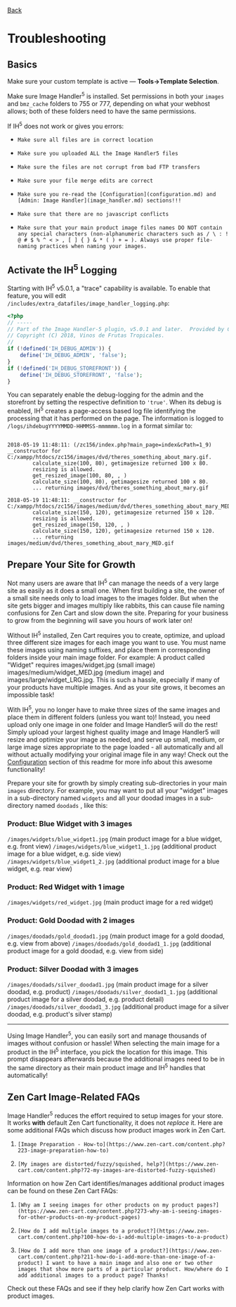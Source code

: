 [Back](README.md "Return to the main page")
# Troubleshooting

## Basics

Make sure your custom template is active &mdash; **Tools->Template Selection**.

Make sure Image Handler<sup>5</sup> is installed. Set permissions in both your `images` and `bmz_cache` folders to 755 or 777, depending on what your webhost allows; both of these folders need to have the same permissions.

If IH<sup>5</sup> does not work or gives you errors:

-     Make sure all files are in correct location
-     Make sure you uploaded ALL the Image Handler5 files
-     Make sure the files are not corrupt from bad FTP transfers
-     Make sure your file merge edits are correct
-     Make sure you re-read the [Configuration](configuration.md) and [Admin: Image Handler](image_handler.md) sections!!!
-     Make sure that there are no javascript conflicts
-     Make sure that your main product image files names DO NOT contain any special characters (non-alphanumeric characters such as / \ : ! @ # $ % ^ < > , [ ] { } & * ( ) + = ). Always use proper file-naming practices when naming your images.

## Activate the IH<sup>5</sup> Logging

Starting with IH<sup>5</sup> v5.0.1, a "trace" capability is available. To enable that feature, you will edit `/includes/extra_datafiles/image_handler_logging.php`:

```php
<?php
// -----
// Part of the Image Handler-5 plugin, v5.0.1 and later.  Provided by Cindy Merkin (lat9)
// Copyright (C) 2018, Vinos de Frutas Tropicales.
//
if (!defined('IH_DEBUG_ADMIN')) {
    define('IH_DEBUG_ADMIN', 'false');
}
if (!defined('IH_DEBUG_STOREFRONT')) {
    define('IH_DEBUG_STOREFRONT', 'false');
}
```

You can separately enable the debug-logging for the admin and the storefront by setting the respective definition to `'true'`.  When its debug is enabled, IH<sup>5</sup> creates a page-access based log file identifying the processing that it has performed on the page.  The information is logged to `/logs/ihdebugYYYYMMDD-HHMMSS-mmmmmm.log` in a format similar to:

```

2018-05-19 11:48:11: (/zc156/index.php?main_page=index&cPath=1_9) __constructor for C:/xampp/htdocs/zc156/images/dvd/theres_something_about_mary.gif.
		calculate_size(100, 80), getimagesize returned 100 x 80.
		resizing is allowed.
		get_resized_image(100, 80, , )
		calculate_size(100, 80), getimagesize returned 100 x 80.
		... returning images/dvd/theres_something_about_mary.gif

2018-05-19 11:48:11: __constructor for C:/xampp/htdocs/zc156/images/medium/dvd/theres_something_about_mary_MED.gif.
		calculate_size(150, 120), getimagesize returned 150 x 120.
		resizing is allowed.
		get_resized_image(150, 120, , )
		calculate_size(150, 120), getimagesize returned 150 x 120.
		... returning images/medium/dvd/theres_something_about_mary_MED.gif

```

## Prepare Your Site for Growth

Not many users are aware that IH<sup>5</sup> can manage the needs of a very large site as easily as it does a small one. When first building a site, the owner of a small site needs only to load images to the images folder. But when the site gets bigger and images multiply like rabbits, this can cause file naming confusions for Zen Cart and slow down the site. Preparing for your business to grow from the beginning will save you hours of work later on!

Without IH<sup>5</sup> installed, Zen Cart requires you to create, optimize, and upload three different size images for each image you want to use. You must name these images using naming suffixes, and place them in corresponding folders inside your main image folder. For example: A product called "Widget" requires images/widget.jpg (small image) images/medium/widget_MED.jpg (medium image) and images/large/widget_LRG.jpg. This is such a hassle, especially if many of your products have multiple images. And as your site grows, it becomes an impossible task!

With IH<sup>5</sup>, you no longer have to make three sizes of the same images and place them in different folders (unless you want to)! Instead, you need upload only one image in one folder and Image Handler5 will do the rest! Simply upload your largest highest quality image and Image Handler5 will resize and optimize your image as needed, and serve up small, medium, or large image sizes appropriate to the page loaded - all automatically and all without actually modifying your original image file in any way! Check out the [Configuration](configuration.md) section of this readme for more info about this awesome functionality!

Prepare your site for growth by simply creating sub-directories in your main `images` directory. For example, you may want to put all your "widget" images in a sub-directory named `widgets` and all your doodad images in a sub-directory named `doodads` , like this:

### Product: Blue Widget with 3 images

`/images/widgets/blue_widget1.jpg` (main product image for a blue widget, e.g. front view)
`/images/widgets/blue_widget1_1.jpg` (additional product image for a blue widget, e.g. side view)
`/images/widgets/blue_widget1_2.jpg` (additional product image for a blue widget, e.g. rear view)

### Product: Red Widget with 1 image

`/images/widgets/red_widget.jpg` (main product image for a red widget)

### Product: Gold Doodad with 2 images

`/images/doodads/gold_doodad1.jpg` (main product image for a gold doodad, e.g. view from above)
`/images/doodads/gold_doodad1_1.jpg` (additional product image for a gold doodad, e.g. view from side)

### Product: Silver Doodad with 3 images

`/images/doodads/silver_doodad1.jpg` (main product image for a silver doodad, e.g. product)
`/images/doodads/silver_doodad1_1.jpg` (additional product image for a silver doodad, e.g. product detail)
`/images/doodads/silver_doodad1_3.jpg` (additional product image for a silver doodad, e.g. product's silver stamp)

--------------

Using Image Handler<sup>5</sup>, you can easily sort and manage thousands of images without confusion or hassle! When selecting the main image for a product in the IH<sup>5</sup> interface, you pick the location for this image. This prompt disappears afterwards because the additional images need to be in the same directory as their main product image and IH<sup>5</sup> handles that automatically!

## Zen Cart Image-Related FAQs

Image Handler<sup>5</sup> reduces the effort required to setup images for your store. It works **with** default Zen Cart functionality, it does not *replace* it. Here are some additional FAQs which discuss how product images work in Zen Cart.

1.     [Image Preparation - How-to](https://www.zen-cart.com/content.php?223-image-preparation-how-to)
1.     [My images are distorted/fuzzy/squished, help?](https://www.zen-cart.com/content.php?72-my-images-are-distorted-fuzzy-squished)

Information on how Zen Cart identifies/manages additional product images can be found on these Zen Cart FAQs:

1.     [Why am I seeing images for other products on my product pages?](https://www.zen-cart.com/content.php?273-why-am-i-seeing-images-for-other-products-on-my-product-pages)
1.     [How do I add multiple images to a product?](https://www.zen-cart.com/content.php?100-how-do-i-add-multiple-images-to-a-product)
1.     [How do I add more than one image of a product?](https://www.zen-cart.com/content.php?211-how-do-i-add-more-than-one-image-of-a-product) I want to have a main image and also one or two other images that show more parts of a particular product. How/where do I add additional images to a product page? Thanks!

Check out these FAQs and see if they help clarify how Zen Cart works with product images.
